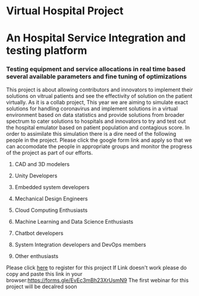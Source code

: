 # Virtual Hospital Project 
# An Hospital Service Integration and testing platform
### Testing equipment and service allocations in real time based several available parameters and fine tuning of optimizations
This project is about allowing contributors and innovators to implement their solutions on vitrual patients and see the effectivity of solution on the patient virtually. As it is a collab project, This year we are aiming to simulate exact solutions for handling coronavirus and implement solutions in a virtual environment based on data statistics and provide solutions from broader spectrum to cater solutions to hospitals and innovators to try and test out the hospital emulator based on patient population and contagious score. In order to assimilate this simulation there is a dire need of the following people in the project. Please click the google form link and apply so that we can accomodate the people in appropriate groups and monitor the progress of the project as part of our efforts.

1. CAD and 3D modelers

2. Unity Developers

3. Embedded system developers

4. Mechanical Design Engineers

5. Cloud Computing Enthusiasts

6. Machine Learning and Data Science Enthusiasts

7. Chatbot developers

8. System Integration developers and DevOps members

9. Other enthusiasts

Please click [here](https://forms.gle/EvEc3mBh23XrUsmN9)
to register for this project
If Link doesn't work please do copy and paste this link in your browser:https://forms.gle/EvEc3mBh23XrUsmN9
The first webinar for this project will be decalred soon
